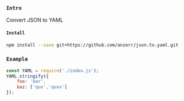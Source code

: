 
### `Intro`
Convert JSON to YAML

#### `Install`
``` bash
npm install --save git+https://github.com/anzerr/json.to.yaml.git
```

### `Example`
``` javascript
const YAML = require('./index.js');
YAML.stringify({
	foo: 'bar',
	baz: ['qux','quxx']
});
```